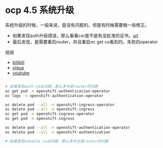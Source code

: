# ocp 4.5 系统升级

系统升级的时候，一般来说，是没有问题的，但是有时候需要做一些修正。
- 如果发现auth升级错误，那么看看csr是不是有没批准的证书。[url](https://github.com/openshift/cluster-authentication-operator/issues/178)
- 最后发现，是需要重启router，并且重启oc get co看到的，失败的operator

视频
- [bilibili](https://www.bilibili.com/video/BV19k4y1m7po/)
- [xigua](https://www.ixigua.com/6858825471807717902)
- [youtube](https://youtu.be/5ogVL7LMX0g)

```bash

# 如果发现auth co出问题，那么多半是router的问题
oc get pod -n openshift-authentication-operator
oc logs -n openshift-authentication-operator 

oc delete pod --all -n openshift-ingress-operator
oc delete pod --all -n openshift-ingress
oc get pod -n openshift-ingress-operator
oc get pod -n openshift-ingress

oc delete pod --all -n openshift-authentication-operator
oc delete pod --all -n openshift-authentication

# 如果发现console co出问题，那么多半也是router的问题


```